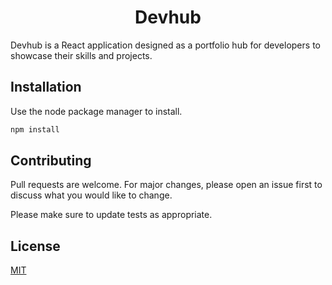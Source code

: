 <h1 align="center">
  <span color="#275FB3">Dev</span><span color="#444444">hub</span>
</h1>

Devhub is a React application designed as a portfolio hub for developers to showcase their skills and projects.

## Installation

Use the node package manager to install.

```bash
npm install
```

## Contributing

Pull requests are welcome. For major changes, please open an issue first
to discuss what you would like to change.

Please make sure to update tests as appropriate.

## License

[MIT](https://choosealicense.com/licenses/mit/)

